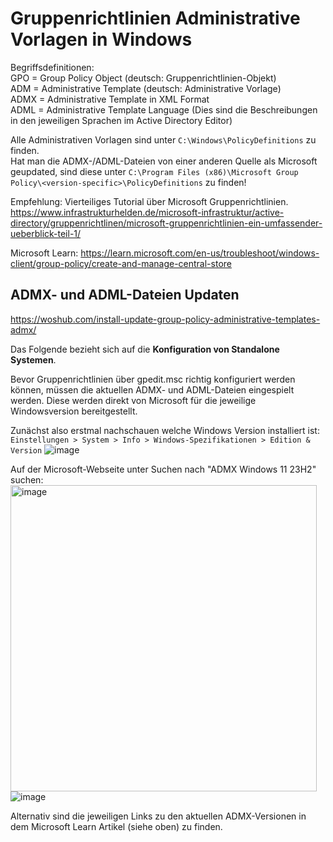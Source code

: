 # Gruppenrichtlinien Administrative Vorlagen in Windows
Begriffsdefinitionen:<br>
GPO = Group Policy Object (deutsch: Gruppenrichtlinien-Objekt)<br>
ADM = Administrative Template (deutsch: Administrative Vorlage)<br>
ADMX = Administrative Template in XML Format<br>
ADML = Administrative Template Language (Dies sind die Beschreibungen in den jeweiligen Sprachen im Active Directory Editor)

Alle Administrativen Vorlagen sind unter ```C:\Windows\PolicyDefinitions``` zu finden.<br>
Hat man die ADMX-/ADML-Dateien von einer anderen Quelle als Microsoft geupdated, sind diese unter 
```C:\Program Files (x86)\Microsoft Group Policy\<version-specific>\PolicyDefinitions``` zu finden!

Empfehlung: Vierteiliges Tutorial über Microsoft Gruppenrichtlinien.<br>
https://www.infrastrukturhelden.de/microsoft-infrastruktur/active-directory/gruppenrichtlinen/microsoft-gruppenrichtlinien-ein-umfassender-ueberblick-teil-1/

Microsoft Learn: https://learn.microsoft.com/en-us/troubleshoot/windows-client/group-policy/create-and-manage-central-store

## ADMX- und ADML-Dateien Updaten
https://woshub.com/install-update-group-policy-administrative-templates-admx/

Das Folgende bezieht sich auf die **Konfiguration von Standalone Systemen**.

Bevor Gruppenrichtlinien über gpedit.msc richtig konfiguriert werden können, müssen die aktuellen ADMX- und ADML-Dateien eingespielt werden.
Diese werden direkt von Microsoft für die jeweilige Windowsversion bereitgestellt.

Zunächst also erstmal nachschauen welche Windows Version installiert ist:<br>
``` Einstellungen > System > Info > Windows-Spezifikationen > Edition & Version ```
![image](https://github.com/user-attachments/assets/a2b27092-cec4-4ad5-823f-6a22ab473b8d)

Auf der Microsoft-Webseite unter Suchen nach "ADMX Windows 11 23H2" suchen:
<img width="490" alt="image" src="https://github.com/user-attachments/assets/355be102-2b77-45e8-b42b-eebdc504c974" />
![image](https://github.com/user-attachments/assets/a3795e37-b256-48da-8f30-94c6dcd5b826)

Alternativ sind die jeweiligen Links zu den aktuellen ADMX-Versionen in dem Microsoft Learn Artikel (siehe oben) zu finden.
